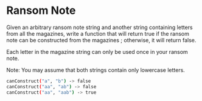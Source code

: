 # Ransom Note

Given an arbitrary ransom note string and another string containing letters from all the magazines, write a function that will return true if the ransom note can be constructed from the magazines ; otherwise, it will return false.

Each letter in the magazine string can only be used once in your ransom note.

Note:
You may assume that both strings contain only lowercase letters.

```bash
canConstruct("a", "b") -> false
canConstruct("aa", "ab") -> false
canConstruct("aa", "aab") -> true
```